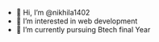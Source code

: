 - 👋 Hi, I’m @nikhila1402
- 👀 I’m interested in web development
- 🌱 I’m currently pursuing Btech final Year

<!---
nikhila1402/nikhila1402 is a ✨ special ✨ repository because its `README.md` (this file) appears on your GitHub profile.
You can click the Preview link to take a look at your changes.
--->
